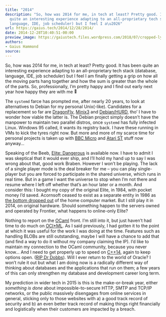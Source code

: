 ```yaml
---
title: "2014"
description: "So, how was 2014 for me, in tech at least? Pretty good. It has been
  quite an interesting experience adapting to an all-proprietary tech stack (database,
  language, IDE, job scheduler) but I feel I a\u2026"
url: https://gaius.tech/2014/12/28/2014/
date: 2014-12-28T10:40:51-00:00
preview_image: https://gaiustech.files.wordpress.com/2018/07/cropped-lynx.jpg?w=180
authors:
- Gaius Hammond
source:
---
```


<p>So, how was 2014 for me, in tech at least? Pretty good. It has been quite an interesting experience adapting to an all-proprietary tech stack (database, language, IDE, job scheduler) but I feel I am finally getting a grip on how all the moving parts hang together and how the sum is greater than the whole of the parts. So, professionally, I&rsquo;m pretty happy and I find out early next year how happy they are with me <img src="https://s0.wp.com/wp-content/mu-plugins/wpcom-smileys/twemoji/2/72x72/1f642.png" alt="&#128578;" class="wp-smiley" style="height: 1em; max-height: 1em;"/></p>
<p>The <code>systemd</code> farce has prompted me, after nearly 20 years, to look at alternatives to Debian for my personal Unix(-like). Candidates for a replacement so far are <a href="http://www.dragonflybsd.org/">DragonFly</a>, <a href="http://minix3.org/">Minix3</a> and <a href="https://www.gnu.org/software/hurd/hurd/running/debian.html">Debian/HURD</a>, tho&rsquo; I have to wonder how viable the latter is. The Debian project simply doesn&rsquo;t have the manpower to maintain two parallel distros, once <code>systemd</code> has fully infected Linux. Windows 95 called, it wants its registry back. I have these running in VMs to kick the tyres right now. But more and more of my scarce time for personal projects is taken up with <a href="http://www.theregister.co.uk/2011/11/30/bbc_micro_model_b_30th_anniversary/">BBC Micro</a> and <a href="http://en.wikipedia.org/wiki/Atari_ST">Atari ST</a> stuff now anyway&hellip;</p>
<p>Speaking of the Beeb, <a href="http://www.elitedangerous.com/">Elite: Dangerous</a> is available now. I have to admit I was skeptical that it would ever ship, and I&rsquo;ll hold my hand up to say I was wrong about that, good work Braben. However I won&rsquo;t be playing. The lack of a single player mode is the deal breaker for me &ndash; you can play single-player but you are forced to participate in the shared universe, which runs in real time. But in a game I want the universe to stop when I&rsquo;m not there and resume where I left off whether that&rsquo;s an hour later or a month. And consider this: I bought my copy of the original Elite, in 1984, with pocket money I&rsquo;d saved. Acornsoft ceased to exist as a separate entity in 1986 as <a href="http://www.nytimes.com/1984/07/03/business/warner-sells-atari-to-tramiel.html">the bottom dropped out</a> of the home computer market. But I still play it in 2014, on original hardware. Should something happen to the servers owned and operated by Frontier, what happens to online-only Elite?</p>
<p>Nothing to report on the <a href="https://ocaml.org/">OCaml</a> front. I&rsquo;m still into it, but just haven&rsquo;t had time to do much on <a href="http://gaiustech.github.io/ociml/manpage.html">OCI*ML</a>. As I said previously, I had gotten it to the point at which it was useful for the work I was doing at the time. Features such as handling BLOBs are still outstanding, maybe I will have a chance to add that (and find a way to do it without my company claiming the IP). I&rsquo;d like to maintain my connection to the OCaml community, because you never know&hellip; And I need to get properly up to speed on <a href="http://www.drdobbs.com/cpp/the-c14-standard-what-you-need-to-know/240169034">C++14</a>, again to keep options open. (<a href="http://www.drdobbs.com/architecture-and-design/farewell-dr-dobbs/240169421">RIP Dr Dobbs</a>). Will I ever return to the world of Oracle? I won&rsquo;t rule it out but what I am doing now is a radically different way of thinking about databases and the applications that run on them; a few years of this can only strengthen my database and development career long term.</p>
<p>My prediction in wider tech in 2015 is this is the make-or-break year, either <em>something is done</em> about impossible-to-secure HTTP, SMTP and TCP/IP networks, or the public massively disengages from online services in general, sticking only to those websites with a) a good track record of security and b) an even better track record of making things right financially and logistically when their customers are impacted by a breach.</p>

